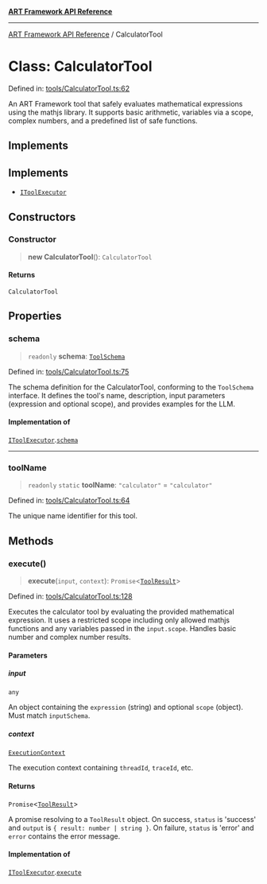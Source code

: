 [**ART Framework API Reference**](../README.md)

***

[ART Framework API Reference](../README.md) / CalculatorTool

# Class: CalculatorTool

Defined in: [tools/CalculatorTool.ts:62](https://github.com/hashangit/ART/blob/0d5679913e70f07ec60f00c1f87b53a5f0bf6ddf/src/tools/CalculatorTool.ts#L62)

An ART Framework tool that safely evaluates mathematical expressions using the mathjs library.
It supports basic arithmetic, variables via a scope, complex numbers, and a predefined list of safe functions.

## Implements

## Implements

- [`IToolExecutor`](../interfaces/IToolExecutor.md)

## Constructors

### Constructor

> **new CalculatorTool**(): `CalculatorTool`

#### Returns

`CalculatorTool`

## Properties

### schema

> `readonly` **schema**: [`ToolSchema`](../interfaces/ToolSchema.md)

Defined in: [tools/CalculatorTool.ts:75](https://github.com/hashangit/ART/blob/0d5679913e70f07ec60f00c1f87b53a5f0bf6ddf/src/tools/CalculatorTool.ts#L75)

The schema definition for the CalculatorTool, conforming to the `ToolSchema` interface.
It defines the tool's name, description, input parameters (expression and optional scope),
and provides examples for the LLM.

#### Implementation of

[`IToolExecutor`](../interfaces/IToolExecutor.md).[`schema`](../interfaces/IToolExecutor.md#schema)

***

### toolName

> `readonly` `static` **toolName**: `"calculator"` = `"calculator"`

Defined in: [tools/CalculatorTool.ts:64](https://github.com/hashangit/ART/blob/0d5679913e70f07ec60f00c1f87b53a5f0bf6ddf/src/tools/CalculatorTool.ts#L64)

The unique name identifier for this tool.

## Methods

### execute()

> **execute**(`input`, `context`): `Promise`\<[`ToolResult`](../interfaces/ToolResult.md)\>

Defined in: [tools/CalculatorTool.ts:128](https://github.com/hashangit/ART/blob/0d5679913e70f07ec60f00c1f87b53a5f0bf6ddf/src/tools/CalculatorTool.ts#L128)

Executes the calculator tool by evaluating the provided mathematical expression.
It uses a restricted scope including only allowed mathjs functions and any variables
passed in the `input.scope`. Handles basic number and complex number results.

#### Parameters

##### input

`any`

An object containing the `expression` (string) and optional `scope` (object). Must match `inputSchema`.

##### context

[`ExecutionContext`](../interfaces/ExecutionContext.md)

The execution context containing `threadId`, `traceId`, etc.

#### Returns

`Promise`\<[`ToolResult`](../interfaces/ToolResult.md)\>

A promise resolving to a `ToolResult` object.
         On success, `status` is 'success' and `output` is `{ result: number | string }`.
         On failure, `status` is 'error' and `error` contains the error message.

#### Implementation of

[`IToolExecutor`](../interfaces/IToolExecutor.md).[`execute`](../interfaces/IToolExecutor.md#execute)
